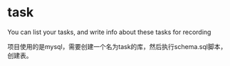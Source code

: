 # task
You can list  your tasks, and write info about these tasks for recording

项目使用的是mysql，需要创建一个名为task的库，然后执行schema.sql脚本，创建表。